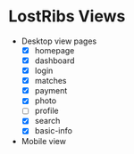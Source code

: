 # LostRibs Views

- Desktop view pages
  - [x] homepage
  - [x] dashboard
  - [x] login
  - [x] matches
  - [x] payment
  - [x] photo
  - [ ] profile
  - [x] search
  - [x] basic-info
- Mobile view
